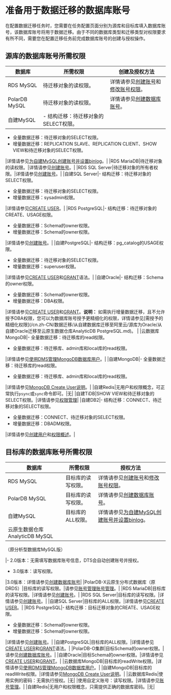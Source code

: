 # 准备用于数据迁移的数据库账号

在配置数据迁移任务时，您需要在任务配置页面分别为源库和目标库填入数据库账号，该数据库账号将用于数据迁移。由于不同的数据库类型和迁移类型对权限要求有所不同，需要您在配置迁移任务前完成数据库账号的创建与授权操作。

## 源库的数据库账号所需权限

|数据库|所需权限|创建及授权方法|
|---|----|-------|
|RDS MySQL|待迁移对象的读权限。|详情请参见[创建账号](https://help.aliyun.com/document_detail/96089.html)和[修改账号权限](https://help.aliyun.com/document_detail/96101.html)。|
|PolarDB MySQL|待迁移对象的读权限。|详情请参见[创建数据库账号](https://help.aliyun.com/document_detail/68508.htm)。|
|自建MySQL|-   结构迁移：待迁移对象的SELECT权限。
-   全量数据迁移：待迁移对象的SELECT权限。
-   增量数据迁移：REPLICATION SLAVE、REPLICATION CLIENT、SHOW VIEW和待迁移对象的SELECT权限。

|详情请参见[为自建MySQL创建账号并设置binlog](/cn.zh-CN/准备工作/为自建MySQL创建账号并设置binlog.md)。|
|RDS MariaDB|待迁移对象的读权限。|详情请参见[创建账号](https://help.aliyun.com/document_detail/90337.html)。|
|RDS SQL Server|待迁移对象的所有者权限。|详情请参见[创建账号](https://help.aliyun.com/document_detail/95810.html)。|
|自建SQL Server|-   结构迁移：待迁移对象的SELECT权限。
-   全量数据迁移：待迁移对象的SELECT权限。
-   增量数据迁移：sysadmin权限。

|详情请参见[CREATE USER](https://docs.microsoft.com/zh-cn/sql/t-sql/statements/create-user-transact-sql?view=sql-server-2017)。|
|RDS PostgreSQL|-   结构迁移：待迁移对象的CREATE、USAGE权限。
-   全量数据迁移：Schema的owner权限。
-   增量数据迁移：Schema的owner权限。

|详情请参见[创建账号](https://help.aliyun.com/document_detail/96753.html)。|
|自建PostgreSQL|-   结构迁移：pg\_catalog的USAGE权限。
-   全量数据迁移：待迁移对象的SELECT权限。
-   增量数据迁移：superuser权限。

|详情请参见[CREATE USER](https://www.postgresql.org/docs/10/sql-createuser.html)和[GRANT](https://www.postgresql.org/docs/10/sql-grant.html)语法。|
|自建Oracle|-   结构迁移：Schema的owner权限。
-   全量数据迁移：Schema的owner权限。
-   增量数据迁移：DBA权限。

|详情请参见[CREATE USER](https://docs.oracle.com/cd/B19306_01/server.102/b14200/statements_8003.htm)和[GRANT](https://docs.oracle.com/cd/B19306_01/server.102/b14200/statements_9013.htm)。**说明：** 如需执行增量数据迁移，且不允许授予DBA权限，您可以为数据库账号授予更精细化的权限，详情请参见[需授予的精细化权限](/cn.zh-CN/数据迁移/从自建数据库迁移至阿里云/源库为Oracle/从自建Oracle迁移至云原生数据仓库AnalyticDB PostgreSQL.md)。 |
|云数据库MongoDB|-   全量数据迁移：待迁移库的read权限。
-   全量数据迁移：待迁移库、admin库和local库的read权限。

|详情请参见[使用DMS管理MongoDB数据库用户]()。|
|自建MongoDB|-   全量数据迁移：待迁移库的read权限。
-   全量数据迁移：待迁移库、admin库和local库的read权限。

|详情请参见[MongoDB Create User说明](https://docs.mongodb.com/manual/reference/method/db.createUser/)。|
|自建Redis|无用户和权限概念，可正常执行`psync`或`sync`命令即可。|无|
|自建TiDB|SHOW VIEW和待迁移对象的SELECT权限。|详情请参见[权限管理](https://docs.pingcap.com/zh/tidb/stable/privilege-management)|
|自建DB2|-   结构迁移：CONNECT、待迁移对象的SELECT权限。
-   全量数据迁移：CONNECT、待迁移对象的SELECT权限。
-   增量数据迁移：DBADM权限。

|详情请参见[创建用户](https://www.ibm.com/support/knowledgecenter/zh/SSEPGG_11.1.0/com.ibm.db2.luw.qb.server.doc/doc/t0006742.html#t0006742)和[权限概述](https://www.ibm.com/support/knowledgecenter/zh/SSEPGG_11.1.0/com.ibm.db2.luw.admin.sec.doc/doc/c0055206.html)。|

## 目标库的数据库账号所需权限

|数据库|所需权限|授权方法|
|---|----|----|
|RDS MySQL|目标库的读写权限。|详情请参见[创建账号](https://help.aliyun.com/document_detail/96089.html)和[修改账号权限](https://help.aliyun.com/document_detail/96101.html)。|
|PolarDB MySQL|目标库的读写权限。|详情请参见[创建数据库账号](https://help.aliyun.com/document_detail/68508.htm)。|
|自建MySQL|目标库的ALL权限。|详情请参见[为自建MySQL创建账号并设置binlog](/cn.zh-CN/准备工作/为自建MySQL创建账号并设置binlog.md)。|
|云原生数据仓库AnalyticDB MySQL

（原分析型数据库MySQL版）

|-   2.0版本：无需填写数据库账号信息，DTS会自动创建账号并授权。
-   3.0版本：读写权限。

|3.0版本：详情请参见[创建数据库账号](https://help.aliyun.com/document_detail/122280.html)|
|PolarDB-X云原生分布式数据库（原DRDS）|目标库的读写权限。|请参见[账号管理](https://help.aliyun.com/document_detail/98664.html)[账号管理](https://www.alibabacloud.com/help/zh/doc-detail/98664.htm)。|
|RDS MariaDB|目标库的读写权限。|详情请参见[创建账号](https://help.aliyun.com/document_detail/90337.html)。|
|RDS SQL Server|目标库的读写权限。|详情请参见[创建账号](https://help.aliyun.com/document_detail/95810.html)。|
|自建SQL Server|目标库的ALL权限。|详情请参见[CREATE USER](https://docs.microsoft.com/zh-cn/sql/t-sql/statements/create-user-transact-sql?view=sql-server-2017)。|
|RDS PostgreSQL|-   结构迁移：目标迁移对象的CREATE、USAGE权限。
-   全量数据迁移：Schema的owner权限。
-   增量数据迁移：Schema的owner权限。

|详情请参见[创建账号](https://help.aliyun.com/document_detail/96753.html)。|
|自建PostgreSQL|目标库的ALL权限。|详情请参见[CREATE USER](https://www.postgresql.org/docs/10/sql-createuser.html)和[GRANT](https://www.postgresql.org/docs/10/sql-grant.html)语法。|
|PolarDB-O集群|目标Schema的owner权限。|请参见[创建数据库账号](https://help.aliyun.com/document_detail/118194.html)。|
|自建Oracle|目标Schema的owner权限。|详情请参见[CREATE USER](https://docs.oracle.com/cd/B19306_01/server.102/b14200/statements_8003.htm)和[GRANT](https://docs.oracle.com/cd/B19306_01/server.102/b14200/statements_9013.htm)。|
|云数据库MongoDB|目标库的readWrite权限。|详情请参见[使用DMS管理MongoDB数据库用户]()。|
|自建MongoDB|目标库的readWrite权限。|详情请参见[MongoDB Create User说明](https://docs.mongodb.com/manual/reference/method/db.createUser/)。|
|云数据库Redis|使用实例的密码：无需执行授权。|无|
|使用自定义账号：读写权限。|详情请参见[账号管理](https://help.aliyun.com/document_detail/92665.html)。|
|自建Redis|无用户和权限概念，只需提供正确的数据库密码。|无|

